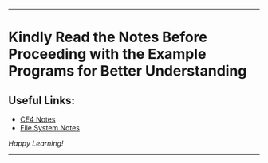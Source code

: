 
---

# Kindly Read the Notes Before Proceeding with the Example Programs for Better Understanding

## Useful Links:

- [CE4 Notes](https://github.com/DipsanaRoy/c-extensions/blob/main/CE004_Directory/CE4_NOTES.md)
- [File System Notes](https://github.com/DipsanaRoy/c-extensions/blob/main/CE004_Directory/CE4_FILE_SYSTEM.md)

*Happy Learning!*

---
